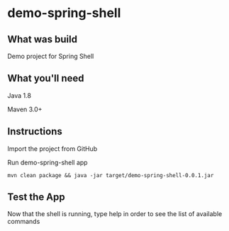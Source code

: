 # demo-spring-shell
## What was build
Demo project for Spring Shell
## What you'll need
Java 1.8

Maven 3.0+

## Instructions
Import the project from GitHub

Run demo-spring-shell app
```
mvn clean package && java -jar target/demo-spring-shell-0.0.1.jar
```

## Test the App
Now that the shell is running, type help in order to see the list of available commands
